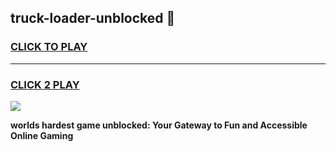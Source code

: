
## truck-loader-unblocked 👋
<h3>
<a href="https://premium.freeplayer.one?title=truck-loader-unblocked&ref=14F">CLICK TO PLAY</a></h3>
<hr>

<h3>
<a href="https://premium.freeplayer.one?title=truck-loader-unblocked&ref=14F">CLICK 2 PLAY</a>
  
</h3>

<a href="https://premium.freeplayer.one?title=truck-loader-unblocked&ref=12F/"><img src="https://clearcache.store/games.png"></a>


**worlds hardest game unblocked: Your Gateway to Fun and Accessible Online Gaming**
